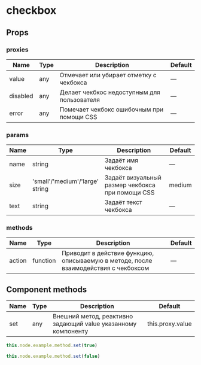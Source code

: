 # checkbox
## Props
### proxies
|Name|Type|Description|Default|
|-|-|-|-|
|value|any|Отмечает или убирает отметку с чекбокса|—|
|disabled|any|Делает чекбкос недоступным для пользователя|—|
|error|any|Помечает чекбокс ошибочным при помощи CSS|—|

### params
|Name|Type|Description|Default|
|-|-|-|-|
|name|string|Задаёт имя чекбокса|—|
|size|'small'/'medium'/'large'<br>string|Задаёт визуальный размер чекбокса при помощи CSS|medium|
|text|string|Задаёт текст чекбокса|—|

### methods
|Name|Type|Description|Default|
|-|-|-|-|
|action|function|Приводит в действие функцию, описываемую в методе, после взаимодействия с чекбоксом|—|

## Component methods
|Name|Type|Description|Default|
|-|-|-|-|
|set|any|Внешний метод, реактивно задающий value указанному компоненту|this.proxy.value|

```js
this.node.example.method.set(true)
```
```js
this.node.example.method.set(false)
```